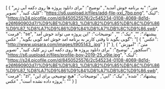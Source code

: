 [
  {
    "متن": "به برنامه خوش آمدید",
    "توضیح": "برای دانلود پروژه ها روی دکمه آبی زیر کلیک کنید",
    "تصویر": "https://s6.uupload.ir/files/add-file-xxl_7bq.png",
    "لینک": "https://s24.picofile.com/d/8450525576/2c545234-0108-4069-8d1d-e26f690902d7/%D9%BE%D8%B3_%D8%B2%D9%85%DB%8C%D9%86%D9%87_%D8%A7%D9%86%D9%84%D8%A7%DB%8C%D9%86.swb",
    "فرمت": "se",
    "پیشنهاد": "",
    "تیک": "",
    "توضیحات": "این پروژه می تواند خوش آمد گویی بگوید تا وقتی کاربر به برنامه امد خوش امد گویی بگوید",
    "عکس": "[
  {
    "عکس": "http://www.upsara.com/images/t905143_.jpg"
  }
]"
  },
  {
    "متن": "آموزش اسکچور",
    "توضیح": "برای دانلود پروژه ها روی دکمه آبی زیر کلیک کنید",
    "تصویر": "https://s6.uupload.ir/files/profile-boy-2019-25_v9ie.jpg",
    "لینک": "https://s24.picofile.com/d/8450525576/2c545234-0108-4069-8d1d-e26f690902d7/%D9%BE%D8%B3_%D8%B2%D9%85%DB%8C%D9%86%D9%87_%D8%A7%D9%86%D9%84%D8%A7%DB%8C%D9%86.swb",
    "فرمت": "zi",
    "پیشنهاد": "شده",
    "تیک": "ابی",
    "توضیحات": "هیچ توضیحی برای این پروژه داده نشده است",
    "عکس": ""
  }
]
